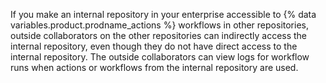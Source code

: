 If you make an internal repository in your enterprise accessible to {% data variables.product.prodname_actions %} workflows in other repositories, outside collaborators on the other repositories can indirectly access the internal repository, even though they do not have direct access to the internal repository. The outside collaborators can view logs for workflow runs when actions or workflows from the internal repository are used.
